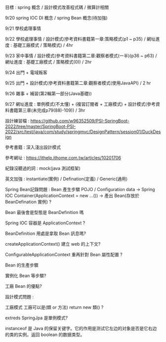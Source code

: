 目標 : spring 概念 / 設計模式改善程式碼 / 微算計相關

9/20 spring IOC DI 概念 / spring Bean 概念(待加強)

9/21 學校處理事情

9/22 學校處理事情 / 設計模式(參考資料書籍第一章:策略模式(p1 ~ p35)  / 網址進度 : 基礎工廠模式 / 策略模式)           / 4hr

9/23 家中事情    / 設計模式(參考資料書籍第二章:觀察者模式(一半)(p36 ~ p63) / 網址進度 : 基礎工廠模式 / 策略模式(0)) / 2hr

9/24 出門 + 電域叛客

9/25 出門 + 設計模式(參考資料書籍第二章:觀察者模式(使用JavaAPI) / 2 hr

9/26 雜事 + 補習(第2輪第一部分(Java基礎))

9/27 網址進度 : 單例模式(不太懂) + (複習訂閱者 + 工廠模式) + 設計模式(參考資料書籍第三章(未完成p79(88)-109)) / 3hr 


設計練習檔 : https://github.com/w96352509/PSI-SpringBoot-2022/tree/master/SpringBoot-PSI-2022/src/test/java/com/study/springmvc/DesignPattern/session01/DuckDesign

參考書籍 : 深入淺出設計模式 

參考網址 : https://ithelp.ithome.com.tw/articles/10201706

紀錄沒聽過的詞 : mock(java 測試框架)

英文加強 : instantiate(實例) / Defination(定義) / Generic(通用)

Spring Bean記錄問題 : Bean 產生步驟 POJO / Configuration data -> Spring IOC Container(ApplicationContext = new ...()) -> 產出 Bean(存放於 BeanDefination 實例) ?

Bean 最後會是型態是 BeanDefinition 嗎 

Spring IOC 容器是 ApplicationContext ? 

BeanDefinition 用處是拿取 Bean 訊息嗎?

createApplicationContext() 建立 web 的上下文?

ConfigurableApplicationContext	重再針對 Bean 屬性配置 ?

Bean 的生產步驟 

實例化 Bean 等步驟?

工廠 Bean 的優點?

設計模式問題 :

  工廠模式 工廠可以是(類 or 方法) return new 類() ? 

  extreds SpringJpa 是單例模式?

instanceof 是 Java 的保留关键字。它的作用是测试它左边的对象是否是它右边的类的实例，返回 boolean 的数据类型。
